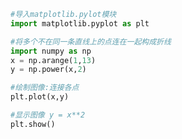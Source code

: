 
<BlogInfo id="541" title="2.绘制折线" author="白日梦想猿" pv=0 read_times=0 pre_cost_time="0分9秒" category="matplotlib学习" tag_list="['matplotlib学习']" create_time="2020.04.25 13:22:50" update_time="2020.04.25 13:29:02" />

```python
#导入matplotlib.pylot模块
import matplotlib.pyplot as plt

#将多个不在同一条直线上的点连在一起构成折线
import numpy as np
x = np.arange(1,13)
y = np.power(x,2)

#绘制图像:连接各点
plt.plot(x,y)

#显示图像 y = x**2
plt.show()
```
